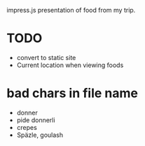 impress.js presentation of food from my trip.

# TODO

* convert to static site
* Current location when viewing foods

# bad chars in file name

* donner
* pide donnerli
* crepes
* Späzle, goulash

